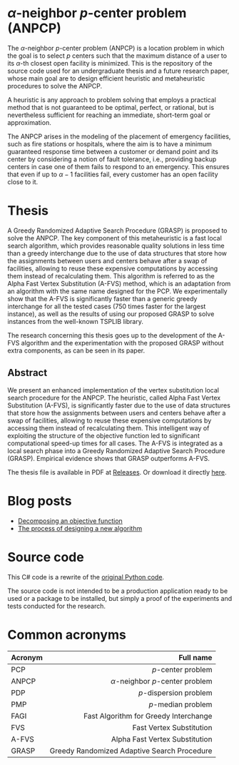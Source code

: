 # _α_-neighbor _p_-center problem (ANPCP)

The _α_-neighbor _p_-center problem (ANPCP) is a location problem in which the goal is to select $p$ centers such that the maximum distance of a user to its $\alpha$-th closest open facility is minimized.
This is the repository of the source code used for an undergraduate thesis and a future research paper, whose main goal are to design efficient heuristic and metaheuristic procedures to solve the ANPCP.

A heuristic is any approach to problem solving that employs a practical method that is not guaranteed to be optimal, perfect, or rational, but is nevertheless sufficient for reaching an immediate, short-term goal or approximation.

The ANPCP arises in the modeling of the placement of emergency facilities, such as fire stations or hospitals, where the aim is to have a minimum guaranteed response time between a customer or demand point and its center by considering a notion of fault tolerance, i.e., providing backup centers in case one of them fails to respond to an emergency.
This ensures that even if up to $\alpha - 1$ facilities fail, every customer has an open facility close to it.

# Thesis

A Greedy Randomized Adaptive Search Procedure (GRASP) is proposed to solve the ANPCP.
The key component of this metaheuristic is a fast local search algorithm, which provides reasonable quality solutions in less time than a greedy interchange due to the use of data structures that store how the assignments between users and centers behave after a swap of facilities, allowing to reuse these expensive computations by accessing them instead of recalculating them.
This algorithm is referred to as the Alpha Fast Vertex Substitution (A-FVS) method, which is an adaptation from an algorithm with the same name designed for the PCP.
We experimentally show that the A-FVS is significantly faster than a generic greedy interchange for all the tested cases (750 times faster for the largest instance), as well as the results of using our proposed GRASP to solve instances from the well-known TSPLIB library.

The research concerning this thesis goes up to the development of the A-FVS algorithm and the experimentation with the proposed GRASP without extra components, as can be seen in its paper.

## Abstract

We present an enhanced implementation of the vertex substitution local search procedure for the ANPCP.
The heuristic, called Alpha Fast Vertex Substitution (A-FVS), is significantly faster due to the use of data structures that store how the assignments between users and centers behave after a swap of facilities, allowing to reuse these expensive computations by accessing them instead of recalculating them.
This intelligent way of exploiting the structure of the objective function led to significant computational speed-up times for all cases.
The A-FVS is integrated as a local search phase into a Greedy Randomized Adaptive Search Procedure (GRASP).
Empirical evidence shows that GRASP outperforms A-FVS.

The thesis file is available in PDF at [Releases](https://github.com/netotz/alpha-neighbor-p-center-problem/releases/tag/thesis).
Or download it directly [here](https://github.com/netotz/alpha-neighbor-p-center-problem/releases/download/thesis/anpcp-thesis.pdf).

# Blog posts

- [Decomposing an objective function](https://netotz.github.io/posts/decomposing-of/)
- [The process of designing a new algorithm](https://netotz.github.io/posts/a-fvs/)

# Source code

This C# code is a rewrite of the [original Python code](/tree/python-last).

The source code is not intended to be a production application ready to be used or a package to be installed, but simply a proof of the experiments and tests conducted for the research.

# Common acronyms

| Acronym |                                   Full name |
| :------ | ------------------------------------------: |
| PCP     |                          $p$-center problem |
| ANPCP   |        $\alpha$-neighbor $p$-center problem |
| PDP     |                      $p$-dispersion problem |
| PMP     |                          $p$-median problem |
| FAGI    |       Fast Algorithm for Greedy Interchange |
| FVS     |                    Fast Vertex Substitution |
| A-FVS   |              Alpha Fast Vertex Substitution |
| GRASP   | Greedy Randomized Adaptive Search Procedure |
